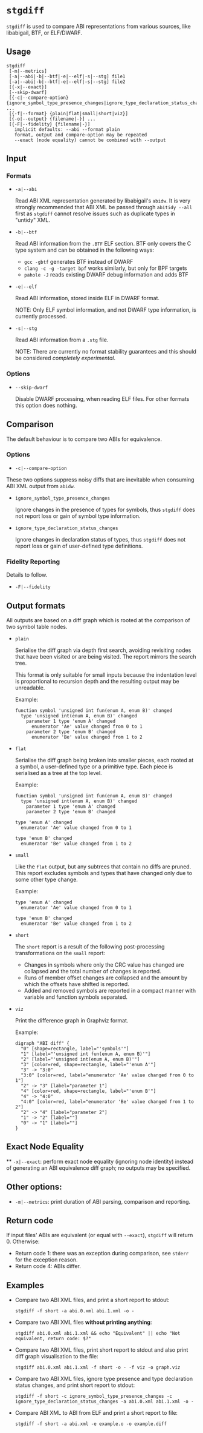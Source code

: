 # `stgdiff`

`stgdiff` is used to compare ABI representations from various sources, like
libabigail, BTF, or ELF/DWARF.

## Usage

```
stgdiff
 [-m|--metrics]
 [-a|--abi|-b|--btf|-e|--elf|-s|--stg] file1
 [-a|--abi|-b|--btf|-e|--elf|-s|--stg] file2
 [{-x|--exact}]
 [--skip-dwarf]
 [{-c|--compare-option} {ignore_symbol_type_presence_changes|ignore_type_declaration_status_changes}] ...
 [{-f|--format} {plain|flat|small|short|viz}]
 [{-o|--output} {filename|-}] ...
 [{-F|--fidelity} {filename|-}]
   implicit defaults: --abi --format plain
   format, output and compare-option may be repeated
   --exact (node equality) cannot be combined with --output
```

## Input

### Formats

*   `-a|--abi`

    Read ABI XML representation generated by libabigail's `abidw`. It is very
    strongly recommended that ABI XML be passed through `abitidy --all` first as
    `stgdiff` cannot resolve issues such as duplicate types in "untidy" XML.

*   `-b|--btf`

    Read ABI information from the `.BTF` ELF section. BTF only covers the C type
    system and can be obtained in the following ways:

    *   `gcc -gbtf` generates BTF instead of DWARF
    *   `clang -c -g -target bpf` works similarly, but only for BPF targets
    *   `pahole -J` reads existing DWARF debug information and adds BTF

*   `-e|--elf`

    Read ABI information, stored inside ELF in DWARF format.

    NOTE: Only ELF symbol information, and not DWARF type information, is
    currently processed.

*   `-s|--stg`

    Read ABI information from a `.stg` file.

    NOTE: There are currently no format stability guarantees and this should be
    considered *completely experimental*.

### Options

*   `--skip-dwarf`

    Disable DWARF processing, when reading ELF files. For other formats this
    option does nothing.

## Comparison

The default behaviour is to compare two ABIs for equivalence.

### Options

*   `-c|--compare-option`

These two options suppress noisy diffs that are inevitable when consuming ABI
XML output from `abidw`.

*   `ignore_symbol_type_presence_changes`

    Ignore changes in the presence of types for symbols, thus `stgdiff` does not
    report loss or gain of symbol type information.

*   `ignore_type_declaration_status_changes`

    Ignore changes in declaration status of types, thus `stgdiff` does not
    report loss or gain of user-defined type definitions.

### Fidelity Reporting

Details to follow.

*   `-F|--fidelity`

## Output formats

All outputs are based on a diff graph which is rooted at the comparison of two
symbol table nodes.

*   `plain`

    Serialise the diff graph via depth first search, avoiding revisiting nodes
    that have been visited or are being visited. The report mirrors the search
    tree.

    This format is only suitable for small inputs because the indentation level
    is proportional to recursion depth and the resulting output may be
    unreadable.

    Example:

    ```
    function symbol 'unsigned int fun(enum A, enum B)' changed
      type 'unsigned int(enum A, enum B)' changed
        parameter 1 type 'enum A' changed
          enumerator 'Ae' value changed from 0 to 1
        parameter 2 type 'enum B' changed
          enumerator 'Be' value changed from 1 to 2
    ```

*   `flat`

    Serialise the diff graph being broken into smaller pieces, each rooted at a
    symbol, a user-defined type or a primitive type. Each piece is serialised as
    a tree at the top level.

    Example:

    ```
    function symbol 'unsigned int fun(enum A, enum B)' changed
      type 'unsigned int(enum A, enum B)' changed
        parameter 1 type 'enum A' changed
        parameter 2 type 'enum B' changed

    type 'enum A' changed
      enumerator 'Ae' value changed from 0 to 1

    type 'enum B' changed
      enumerator 'Be' value changed from 1 to 2
    ```

*   `small`

    Like the `flat` output, but any subtrees that contain no diffs are pruned.
    This report excludes symbols and types that have changed only due to some
    other type change.

    Example:

    ```
    type 'enum A' changed
      enumerator 'Ae' value changed from 0 to 1

    type 'enum B' changed
      enumerator 'Be' value changed from 1 to 2
    ```

*   `short`

    The `short` report is a result of the following post-processing
    transformations on the `small` report:

    *   Changes in symbols where only the CRC value has changed are collapsed
        and the total number of changes is reported.
    *   Runs of member offset changes are collapsed and the amount by which the
        offsets have shifted is reported.
    *   Added and removed symbols are reported in a compact manner with variable
        and function symbols separated.

*   `viz`

    Print the difference graph in Graphviz format.

    Example:

    ```
    digraph "ABI diff" {
      "0" [shape=rectangle, label="'symbols'"]
      "1" [label="'unsigned int fun(enum A, enum B)'"]
      "2" [label="'unsigned int(enum A, enum B)'"]
      "3" [color=red, shape=rectangle, label="'enum A'"]
      "3" -> "3:0"
      "3:0" [color=red, label="enumerator 'Ae' value changed from 0 to 1"]
      "2" -> "3" [label="parameter 1"]
      "4" [color=red, shape=rectangle, label="'enum B'"]
      "4" -> "4:0"
      "4:0" [color=red, label="enumerator 'Be' value changed from 1 to 2"]
      "2" -> "4" [label="parameter 2"]
      "1" -> "2" [label=""]
      "0" -> "1" [label=""]
    }
    ```

## Exact Node Equality

**  `-x|--exact`: perform exact node equality (ignoring node identity) instead
    of generating an ABI equivalence diff graph; no outputs may be specified.

## Other options:

*   `-m|--metrics`: print duration of ABI parsing, comparison and reporting.

## Return code

If input files' ABIs are equivalent (or equal with `--exact`), `stgdiff` will
return 0. Otherwise:

*   Return code 1: there was an exception during comparison, see `stderr` for
    the exception reason.
*   Return code 4: ABIs differ.

## Examples

*   Compare two ABI XML files, and print a short report to stdout:

    ```
    stgdiff -f short -a abi.0.xml abi.1.xml -o -
    ```

*   Compare two ABI XML files **without printing anything**:

    ```
    stgdiff abi.0.xml abi.1.xml && echo "Equivalent" || echo "Not equivalent, return code: $?"
    ```

*   Compare two ABI XML files, print short report to stdout and also print diff
    graph visualisation to the file:

    ```
    stgdiff abi.0.xml abi.1.xml -f short -o - -f viz -o graph.viz
    ```

*   Compare two ABI XML files, ignore type presence and type declaration status
    changes, and print short report to stdout:

    ```
    stgdiff -f short -c ignore_symbol_type_presence_changes -c ignore_type_declaration_status_changes -a abi.0.xml abi.1.xml -o -
    ```

*   Compare ABI XML to ABI from ELF and print a short report to file:

    ```
    stgdiff -f short -a abi.xml -e example.o -o example.diff
    ```
